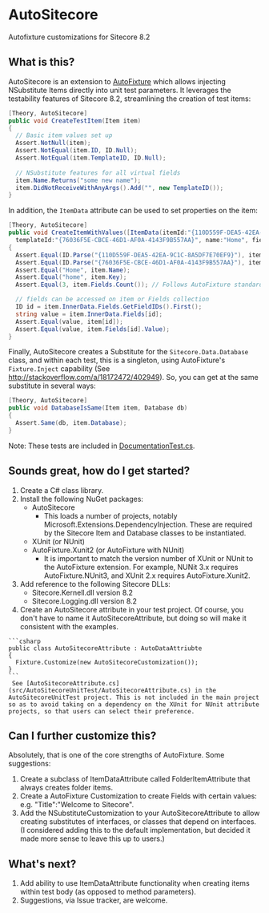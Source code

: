 # AutoSitecore
Autofixture customizations for Sitecore 8.2

## What is this?
AutoSitecore is an extension to [AutoFixture](https://github.com/AutoFixture/AutoFixture) which allows injecting NSubstitute Items directly into 
unit test parameters.  It leverages the testability features of Sitecore 8.2, streamlining the creation of test items:

```csharp
[Theory, AutoSitecore]
public void CreateTestItem(Item item)
{
  // Basic item values set up
  Assert.NotNull(item);
  Assert.NotEqual(item.ID, ID.Null);
  Assert.NotEqual(item.TemplateID, ID.Null);
  
  // NSubstitute features for all virtual fields
  item.Name.Returns("some new name");
  item.DidNotReceiveWithAnyArgs().Add("", new TemplateID());
}
```
    
In addition, the `ItemData` attribute can be used to set properties on the item:

```csharp
[Theory, AutoSitecore]
public void CreateItemWithValues([ItemData(itemId:"{110D559F-DEA5-42EA-9C1C-8A5DF7E70EF9}",
  templateId:"{76036F5E-CBCE-46D1-AF0A-4143F9B557AA}", name:"Home", fields:true)] Item item)
{
  Assert.Equal(ID.Parse("{110D559F-DEA5-42EA-9C1C-8A5DF7E70EF9}"), item.ID);
  Assert.Equal(ID.Parse("{76036F5E-CBCE-46D1-AF0A-4143F9B557AA}"), item.TemplateID);
  Assert.Equal("Home", item.Name);
  Assert.Equal("home", item.Key);
  Assert.Equal(3, item.Fields.Count()); // Follows AutoFixture standard of creating three items.

  // fields can be accessed on item or Fields collection
  ID id = item.InnerData.Fields.GetFieldIDs().First();
  string value = item.InnerData.Fields[id];
  Assert.Equal(value, item[id]);
  Assert.Equal(value, item.Fields[id].Value);
}
```
    
Finally, AutoSitecore creates a Substitute for the `Sitecore.Data.Database` class, and within each test, this is a singleton, using AutoFixture's `Fixture.Inject` capability (See http://stackoverflow.com/a/18172472/402949).  So, you can get at the same substitute in several ways:
  
```csharp
[Theory, AutoSitecore]
public void DatabaseIsSame(Item item, Database db)
{
  Assert.Same(db, item.Database);
}
```

Note: These tests are included in [DocumentationTest.cs](src/AutoSitecoreUnitTest/DocumentationTest.cs).
    
## Sounds great, how do I get started?

  1. Create a C# class library.
  2. Install the following NuGet packages:
     * AutoSitecore
        * This loads a number of projects, notably Microsoft.Extensions.DependencyInjection. These are required by the Sitecore Item and Database classes to be instantiated.
     * XUnit (or NUnit)
     * AutoFixture.Xunit2 (or AutoFixture with NUnit)
        * It is important to match the version number of XUnit or NUnit to the AutoFixture extension.  For example, NUNit 3.x requires AutoFixture.NUnit3, and XUnit 2.x requires AutoFixture.Xunit2.
  3. Add reference to the following Sitecore DLLs:
      * Sitecore.Kernell.dll version 8.2 
      * Sitecore.Logging.dll version 8.2 
  4. Create an AutoSitecore attribute in your test project. Of course, you don't have to name it AutoSitecoreAttribute, but doing so will make it consistent with the examples.  
  
    ```csharp
    public class AutoSitecoreAttribute : AutoDataAttriubte
    {
      Fixture.Customize(new AutoSitecoreCustomization());
    }
    ```
     See [AutoSitecoreAttribute.cs](src/AutoSitecoreUnitTest/AutoSitecoreAttribute.cs) in the AutoSitecoreUnitTest project. This is not included in the main project so as to avoid taking on a dependency on the XUnit for NUnit attribute projects, so that users can select their preference.
     
## Can I further customize this?

Absolutely, that is one of the core strengths of AutoFixture.  Some suggestions:

  1. Create a subclass of ItemDataAttribute called FolderItemAttribute that always creates folder items.
  2. Create a AutoFixture Customization to create Fields with certain values: e.g. "Title":"Welcome to Sitecore".
  3. Add the NSubstituteCustomization to your AutoSitecoreAttribute to allow creating substitutes of interfaces, or classes that depend on interfaces. (I considered adding this to the default implementation, but decided it made more sense to leave this up to users.)

## What's next?

   1. Add ability to use ItemDataAttribute functionality when creating items within test body (as opposed to method parameters).
   2. Suggestions, via Issue tracker, are welcome.
